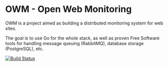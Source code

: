 OWM - Open Web Monitoring
=========================

OWM is a project aimed as building a distributed monitoring
system for web sites.

The goal is to use Go for the whole stack, as well as proven
Free Software tools for handling message queuing (RabbitMQ),
database storage (PostgreSQL), etc.

[![Build Status](https://travis-ci.org/piffio/owm.svg?branch=master)](https://travis-ci.org/piffio/owm)
